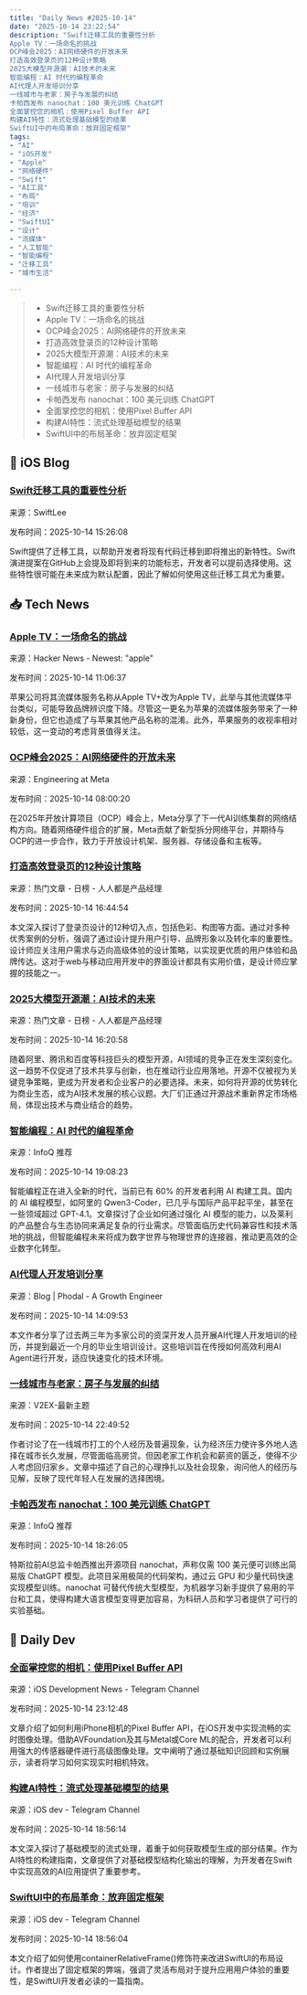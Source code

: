 ```yaml
---
title: "Daily News #2025-10-14"
date: "2025-10-14 23:22:54"
description: "Swift迁移工具的重要性分析
Apple TV：一场命名的挑战
OCP峰会2025：AI网络硬件的开放未来
打造高效登录页的12种设计策略
2025大模型开源潮：AI技术的未来
智能编程：AI 时代的编程革命
AI代理人开发培训分享
一线城市与老家：房子与发展的纠结
卡帕西发布 nanochat：100 美元训练 ChatGPT
全面掌控您的相机：使用Pixel Buffer API
构建AI特性：流式处理基础模型的结果
SwiftUI中的布局革命：放弃固定框架"
tags: 
- "AI"
- "iOS开发"
- "Apple"
- "网络硬件"
- "Swift"
- "AI工具"
- "布局"
- "培训"
- "经济"
- "SwiftUI"
- "设计"
- "流媒体"
- "人工智能"
- "智能编程"
- "迁移工具"
- "城市生活"

---
```


> - Swift迁移工具的重要性分析
> - Apple TV：一场命名的挑战
> - OCP峰会2025：AI网络硬件的开放未来
> - 打造高效登录页的12种设计策略
> - 2025大模型开源潮：AI技术的未来
> - 智能编程：AI 时代的编程革命
> - AI代理人开发培训分享
> - 一线城市与老家：房子与发展的纠结
> - 卡帕西发布 nanochat：100 美元训练 ChatGPT
> - 全面掌控您的相机：使用Pixel Buffer API
> - 构建AI特性：流式处理基础模型的结果
> - SwiftUI中的布局革命：放弃固定框架

## 🍎 iOS Blog

### [Swift迁移工具的重要性分析](https://www.avanderlee.com/concurrency/swift-migration-tooling-upcoming-swift-features/)

来源：SwiftLee

发布时间：2025-10-14 15:26:08

Swift提供了迁移工具，以帮助开发者将现有代码迁移到即将推出的新特性。Swift演进提案在GitHub上会提及即将到来的功能标志，开发者可以提前选择使用。这些特性很可能在未来成为默认配置，因此了解如何使用这些迁移工具尤为重要。

## 📥 Tech News

### [Apple TV：一场命名的挑战](https://arstechnica.com/apple/2025/10/apple-tv-streaming-service-is-renamed-to-just-apple-tv/)

来源：Hacker News - Newest: "apple"

发布时间：2025-10-14 11:06:37

苹果公司将其流媒体服务名称从Apple TV+改为Apple TV，此举与其他流媒体平台类似，可能导致品牌辨识度下降。尽管这一更名为苹果的流媒体服务带来了一种新身份，但它也造成了与苹果其他产品名称的混淆。此外，苹果服务的收视率相对较低，这一变动的考虑背景值得关注。

### [OCP峰会2025：AI网络硬件的开放未来](https://engineering.fb.com/2025/10/13/data-infrastructure/ocp-summit-2025-the-open-future-of-networking-hardware-for-ai/)

来源：Engineering at Meta

发布时间：2025-10-14 08:00:20

在2025年开放计算项目（OCP）峰会上，Meta分享了下一代AI训练集群的网络结构方向。随着网络硬件组合的扩展，Meta贡献了新型拆分网络平台，并期待与OCP的进一步合作，致力于开放设计机架、服务器、存储设备和主板等。

### [打造高效登录页的12种设计策略](https://www.woshipm.com/ucd/6279576.html)

来源：热门文章 - 日榜 - 人人都是产品经理

发布时间：2025-10-14 16:44:54

本文深入探讨了登录页设计的12种切入点，包括色彩、构图等方面。通过对多种优秀案例的分析，强调了通过设计提升用户引导、品牌形象以及转化率的重要性。设计师应关注用户需求与迈向高级体验的设计策略，以实现更优质的用户体验和品牌传达。这对于web与移动应用开发中的界面设计都具有实用价值，是设计师应掌握的技能之一。

### [2025大模型开源潮：AI技术的未来](https://www.woshipm.com/ai/6279559.html)

来源：热门文章 - 日榜 - 人人都是产品经理

发布时间：2025-10-14 16:20:58

随着阿里、腾讯和百度等科技巨头的模型开源，AI领域的竞争正在发生深刻变化。这一趋势不仅促进了技术共享与创新，也在推动行业应用落地。开源不仅被视为关键竞争策略，更成为开发者和企业客户的必要选择。未来，如何将开源的优势转化为商业生态，成为AI技术发展的核心议题。大厂们正通过开源战术重新界定市场格局，体现出技术与商业结合的趋势。

### [智能编程：AI 时代的编程革命](https://www.infoq.cn/article/2sMSIhCPUOQHv05K6Pqg)

来源：InfoQ 推荐

发布时间：2025-10-14 19:08:23

智能编程正在进入全新的时代，当前已有 60% 的开发者利用 AI 构建工具。国内的 AI 编程模型，如阿里的 Qwen3-Coder，已几乎与国际产品平起平坐，甚至在一些领域超过 GPT-4.1。文章探讨了企业如何通过强化 AI 模型的能力，以及莱利的产品整合与生态协同来满足复杂的行业需求。尽管面临历史代码兼容性和技术落地的挑战，但智能编程未来将成为数字世界与物理世界的连接器，推动更高效的企业数字化转型。

### [AI代理人开发培训分享](http://www.phodal.com/blog/prompt-to-agenticg/)

来源：Blog | Phodal - A Growth Engineer

发布时间：2025-10-14 14:09:53

本文作者分享了过去两三年为多家公司的资深开发人员开展AI代理人开发培训的经历，并提到最近一个月的毕业生培训设计。这些培训旨在传授如何高效利用AI Agent进行开发，适应快速变化的技术环境。

### [一线城市与老家：房子与发展的纠结](https://www.v2ex.com/t/1165242)

来源：V2EX-最新主题

发布时间：2025-10-14 22:49:52

作者讨论了在一线城市打工的个人经历及普遍现象，认为经济压力使许多外地人选择在城市长久发展，尽管面临高房贷。但因老家工作机会和薪资的匮乏，使得不少人考虑回归家乡。文章中描述了自己的心理挣扎以及社会现象，询问他人的经历与见解，反映了现代年轻人在发展的选择困境。

### [卡帕西发布 nanochat：100 美元训练 ChatGPT](https://www.infoq.cn/article/DgWjNbbwXbqzW270ZFTv)

来源：InfoQ 推荐

发布时间：2025-10-14 18:26:05

特斯拉前AI总监卡帕西推出开源项目 nanochat，声称仅需 100 美元便可训练出简易版 ChatGPT 模型。此项目采用极简的代码架构，通过云 GPU 和少量代码快速实现模型训练。nanochat 可替代传统大型模型，为机器学习新手提供了易用的平台和工具，使得构建大语言模型变得更加容易，为科研人员和学习者提供了可行的实验基础。

## 💾 Daily Dev

### [全面掌控您的相机：使用Pixel Buffer API](https://blog.jacobstechtavern.com/p/camera-apis-pixelbuffer)

来源：iOS Development News - Telegram Channel

发布时间：2025-10-14 23:12:48

文章介绍了如何利用iPhone相机的Pixel Buffer API，在iOS开发中实现流畅的实时图像处理。借助AVFoundation及其与Metal或Core ML的配合，开发者可以利用强大的传感器硬件进行高级图像处理。文中阐明了通过基础知识回顾和实例展示，读者将学习如何实现实时相机特效。

### [构建AI特性：流式处理基础模型的结果](https://t.me/iosdevio/6231)

来源：iOS dev - Telegram Channel

发布时间：2025-10-14 18:56:14

本文深入探讨了基础模型的流式处理，着重于如何获取模型生成的部分结果。作为AI特性的构建指南，文章提供了对基础模型结构化输出的理解，为开发者在Swift中实现高效的AI应用提供了重要参考。

### [SwiftUI中的布局革命：放弃固定框架](https://t.me/iosdevio/6228)

来源：iOS dev - Telegram Channel

发布时间：2025-10-14 18:56:04

本文介绍了如何使用containerRelativeFrame()修饰符来改进SwiftUI的布局设计。作者提出了固定框架的弊端，强调了灵活布局对于提升应用用户体验的重要性，是SwiftUI开发者必读的一篇指南。

